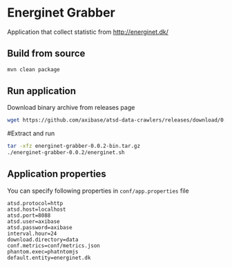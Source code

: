 # Energinet Grabber
Application that collect statistic from http://energinet.dk/

## Build from source
```sh
mvn clean package
```

## Run application 
Download binary archive from releases page

```sh
wget https://github.com/axibase/atsd-data-crawlers/releases/download/0.0.2/energinet-grabber-0.0.2-bin.tar.gz
```
#Extract and run
```sh
tar -xfz energinet-grabber-0.0.2-bin.tar.gz
./energinet-grabber-0.0.2/energinet.sh
```

## Application properties

You can specify following properties in `conf/app.properties` file

```properties
atsd.protocol=http
atsd.host=localhost
atsd.port=8088
atsd.user=axibase
atsd.password=axibase
interval.hour=24
download.directory=data
conf.metrics=conf/metrics.json
phantom.exec=phatntomjs
default.entity=energinet.dk
```